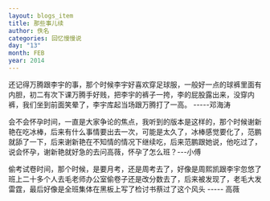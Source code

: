 ```yaml
---
layout: blogs_item
title: 那些事儿续
author: 佚名
categories: 回忆慢慢说
day: "13"
month: FEB
year: 2014
---
```



还记得万腾跟李宇的事，那个时候李宇好喜欢穿足球服，一般好一点的球裤里面有内胆，初二有次下课万腾手好贱，把李宇的裤子一挎，李的屁股露出来，没穿内裤，我们坐到前面笑晕了，李宇库起当场跟万腾打了一高。 -----邓海涛



会不会怀孕时间，一直是大家争论的焦点，我听到的版本是这样的，那个时候谢新艳在吃冰棒，后来有什么事情要出去一次，可能是太久了，冰棒感觉要化了，范鹏就舔了一下，后来谢新艳在不知情的情况下继续吃，后来范鹏跟她说，他吃过了，说会怀孕，谢新艳就好急的去问高薇，怀孕了怎么班？---小傅



偷考试卷时间，那个时候，是要月考，还是周考去了，好像是周熙凯跟李宇忽悠了班上二十多个人去毛老师办公室偷卷子还是改分数去了，后来被发现了，老毛大发雷霆，最后好像是全班集体在黑板上写了检讨书蔡过了这个风头 ----- 高薇